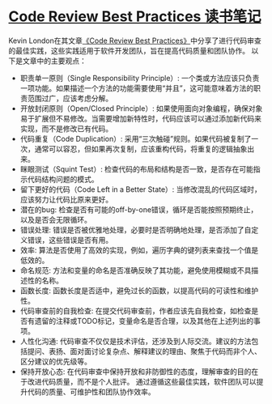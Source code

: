 # [Code Review Best Practices 读书笔记](https://github.com/goohugo/myblog/issues/35)

Kevin London在其文章[《Code Review Best Practices》](https://www.kevinlondon.com/2015/05/05/code-review-best-practices)中分享了进行代码审查的最佳实践，这些实践适用于软件开发团队，旨在提高代码质量和团队协作。
以下是文章中的主要观点：
- 职责单一原则（Single Responsibility Principle）: 一个类或方法应该只负责一项功能。如果描述一个方法的功能需要使用“并且”，这可能意味着方法的职责范围过广，应该考虑分解。
- 开放封闭原则（Open/Closed Principle）: 如果使用面向对象编程，确保对象易于扩展但不易修改。当需要增加新特性时，代码应该可以通过添加新代码来实现，而不是修改已有代码。
- 代码重复（Code Duplication）: 采用“三次触碰”规则。如果代码被复制了一次，通常可以容忍，但如果再次复制，应该重构代码，将重复的逻辑抽象出来。
- 眯眼测试（Squint Test）: 检查代码的布局和结构是否一致，是否存在可能指示代码结构问题的模式。
-  留下更好的代码（Code Left in a Better State）: 当修改混乱的代码区域时，应该努力让代码比原来更好。
- 潜在的bug: 检查是否有可能的off-by-one错误，循环是否能按照预期终止，以及是否会无限循环。
- 错误处理: 错误是否被优雅地处理，必要时是否明确地处理，是否添加了自定义错误，这些错误是否有用。
- 效率: 算法是否使用了高效的实现，例如，遍历字典的键列表来查找一个值是低效的。
- 命名规范: 方法和变量的命名是否准确反映了其功能，避免使用模糊或不具描述性的名称。
-  函数长度: 函数长度是否适中，避免过长的函数，以提高代码的可读性和维护性。
-  代码审查前的自我检查: 在提交代码审查前，作者应该先自我检查，如检查是否有遗留的注释或TODO标记，变量命名是否合理，以及其他在上述列出的事项。
-  人性化沟通: 代码审查不仅仅是技术评估，还涉及到人际交流。建议的方法包括提问、表扬、面对面讨论复杂点、解释建议的理由、聚焦于代码而非个人、区分建议的优先级等。
-  保持开放心态: 在代码审查中保持开放和非防御性的态度，理解审查的目的在于改进代码质量，而不是个人批评。
通过遵循这些最佳实践，软件团队可以提升代码的质量、可维护性和团队协作效率。

